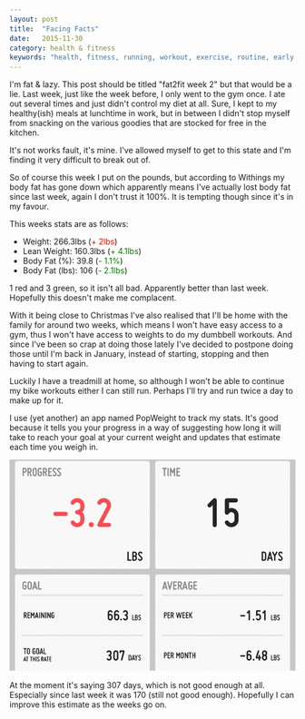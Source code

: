 ```yaml
---
layout: post
title:  "Facing Facts"
date:   2015-11-30
category: health & fitness
keywords: "health, fitness, running, workout, exercise, routine, early morning, diet, food, weight, body fat"
---
```


I'm fat & lazy. This post should be titled "fat2fit week 2" but that would be a lie. Last week, just like the week before, I only went to the gym once. I ate out several times and just didn't control my diet at all. Sure, I kept to my healthy(ish) meals at lunchtime in work, but in between I didn't stop myself from snacking on the various goodies that are stocked for free in the kitchen.

It's not works fault, it's mine. I've allowed myself to get to this state and I'm finding it very difficult to break out of.

So of course this week I put on the pounds, but according to Withings my body fat has gone down which apparently means I've actually lost body fat since last week, again I don't trust it 100%. It is tempting though since it's in my favour.

This weeks stats are as follows:

* Weight: 266.3lbs (<span style="color: red;">+ 2lbs</span>)
* Lean Weight: 160.3lbs (<span style="color: green;">+ 4.1lbs</span>)
* Body Fat (%): 39.8 (<span style="color: green;">- 1.1%</span>)
* Body Fat (lbs): 106 (<span style="color: green;">- 2.1lbs</span>)

1 red and 3 green, so it isn't all bad. Apparently better than last week. Hopefully this doesn't make me complacent. 

With it being close to Christmas I've also realised that I'll be home with the family for around two weeks, which means I won't have easy access to a gym, thus I won't have access to weights to do my dumbbell workouts. And since I've been so crap at doing those lately I've decided to postpone doing those until I'm back in January, instead of starting, stopping and then having to start again.

Luckily I have a treadmill at home, so although I won't be able to continue my bike workouts either I can still run. Perhaps I'll try and run twice a day to make up for it.

I use (yet another) an app named PopWeight to track my stats. It's good because it tells you your progress in a way of suggesting how long it will take to reach your goal at your current weight and updates that estimate each time you weigh in.

![PopWeight](/img/posts/popweight-1.png)

At the moment it's saying 307 days, which is not good enough at all. Especially since last week it was 170 (still not good enough). Hopefully I can improve this estimate as the weeks go on.